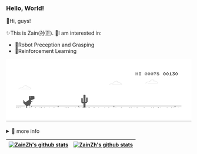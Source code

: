 ### Hello, World!
👋Hi, guys! 

✨This is Zain(孙正).
🤔I am interested in:
- 🤖️Robot Preception and Grasping 
- 🧠Reinforcement Learning


![Dino](https://raw.githubusercontent.com/praveenscience/praveenscience/master/dino.gif)

<details>
<summary>🌱 more info</summary>
<pre><code>
<!--START_SECTION:waka-->
📅 **I'm Most Productive on Thursday** 

```text
Monday                   556 commits         █████░░░░░░░░░░░░░░░░░░░░   18.60 % 
Tuesday                  378 commits         ███░░░░░░░░░░░░░░░░░░░░░░   12.65 % 
Wednesday                462 commits         ████░░░░░░░░░░░░░░░░░░░░░   15.46 % 
Thursday                 880 commits         ███████░░░░░░░░░░░░░░░░░░   29.44 % 
Friday                   497 commits         ████░░░░░░░░░░░░░░░░░░░░░   16.63 % 
Saturday                 142 commits         █░░░░░░░░░░░░░░░░░░░░░░░░   04.75 % 
Sunday                   74 commits          █░░░░░░░░░░░░░░░░░░░░░░░░   02.48 % 
```


📊 **This Week I Spent My Time On** 

```text
🕑︎ Time Zone: Asia/Shanghai

💬 Programming Languages: 
Python                   18 hrs 27 mins      ███████████████████░░░░░░   76.92 % 
YAML                     1 hr 56 mins        ██░░░░░░░░░░░░░░░░░░░░░░░   08.12 % 
JavaScript               1 hr 21 mins        █░░░░░░░░░░░░░░░░░░░░░░░░   05.65 % 
Markdown                 33 mins             █░░░░░░░░░░░░░░░░░░░░░░░░   02.34 % 
Shell Script             25 mins             ░░░░░░░░░░░░░░░░░░░░░░░░░   01.78 % 

🔥 Editors: 
PyCharm                  22 hrs 1 min        ███████████████████████░░   91.78 % 
CLion                    1 hr 24 mins        █░░░░░░░░░░░░░░░░░░░░░░░░   05.85 % 
VS Code                  34 mins             █░░░░░░░░░░░░░░░░░░░░░░░░   02.37 % 

💻 Operating System: 
Linux                    15 hrs 33 mins      ████████████████░░░░░░░░░   64.80 % 
Mac                      8 hrs 26 mins       █████████░░░░░░░░░░░░░░░░   35.20 % 
```

**I Mostly Code in Python** 

```text
Python                   14 repos            ███████████████░░░░░░░░░░   60.87 % 
C++                      6 repos             ███████░░░░░░░░░░░░░░░░░░   26.09 % 
JavaScript               2 repos             ██░░░░░░░░░░░░░░░░░░░░░░░   08.70 % 
Jupyter Notebook         1 repo              █░░░░░░░░░░░░░░░░░░░░░░░░   04.35 % 
```




 Last Updated on 01/04/2023 01:23:22 UTC
<!--END_SECTION:waka-->
</code></pre>
</details>

| <a href="https://github.com/ZainZh/github-readme-stats"><img align="center" src="https://github-readme-stats-an0fxpx8x-zainzh.vercel.app/api/top-langs/?username=ZainZh&layout=compact&show_icons=true&include_all_commits=true&theme=buefy&hide_border=true" alt="ZainZh's github stats" /></a> | <a href="https://github.com/ZainZh/github-readme-stats"><img align="center" src="https://github-readme-stats-an0fxpx8x-zainzh.vercel.app/api?username=ZainZh&show_icons=true&include_all_commits=true&theme=buefy&hide_border=true" alt="ZainZh's github stats" /></a> |
| ------------- | ------------- |

<!--
#### 
| <a href="https://github.com/ZainZh/github-readme-stats"><img align="center" src="https://github-readme-stats-an0fxpx8x-zainzh.vercel.app/api/top-langs/?username=ZainZh&layout=compact&show_icons=true&include_all_commits=true&theme=buefy&hide_border=true" alt="ZainZh's github stats" /></a> | <a href="https://github.com/ZainZh/github-readme-stats"><img align="center" src="https://github-readme-stats-an0fxpx8x-zainzh.vercel.app/api/wakatime?username=ZainZh&layout=compact&theme=buefy&hide_border=true&langs_count=8" /></a> |
| ------------- | ------------- |

#### 
| <a href="https://github.com/ZainZh/github-readme-stats"><img align="center" src="https://github-readme-stats-an0fxpx8x-zainzh.vercel.app/api?username=ZainZh&show_icons=true&include_all_commits=true&theme=buefy&hide_border=true" alt="ZainZh's github stats" /></a> | <a href="https://github.com/ZainZh/github-readme-stats"><img align="center" src="https://github-readme-streak-stats.herokuapp.com/?user=ZainZh&layout=compact&theme=buefy&hide_border=true" /></a> |
| --- | --- |
-->





<!--
**ZainZh/ZainZh** is a ✨ _special_ ✨ repository because its `README.md` (this file) appears on your GitHub profile.

Here are some ideas to get you started:

- 🔭 I’m currently working on ...
- 🌱 I’m currently learning ...
- 👯 I’m looking to collaborate on ...
- 🤔 I’m looking for help with ...
- 💬 Ask me about ...
- 📫 How to reach me: ...
- 😄 Pronouns: ...
- ⚡ Fun fact: ...
- <a href="https://github.com/ZainZh/github-readme-stats"><img align="center" src="https://github-readme-stats-an0fxpx8x-zainzh.vercel.app/api/wakatime?username=ZainZh&layout=compact&theme=buefy&hide_border=true&langs_count=8" /></a>
- #### 
|  | <a href="https://github.com/ZainZh/github-readme-stats"><img align="center" src="https://github-readme-streak-stats.herokuapp.com/?user=ZainZh&layout=compact&theme=buefy&hide_border=true" /></a> |
| --- | --- |

-->
